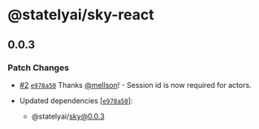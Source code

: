# @statelyai/sky-react

## 0.0.3

### Patch Changes

- [#2](https://github.com/statelyai/sky/pull/2) [`e978a50`](https://github.com/statelyai/sky/commit/e978a50d16e735bca021f50e30b6e30f53c5cdba) Thanks [@mellson](https://github.com/mellson)! - Session id is now required for actors.

- Updated dependencies [[`e978a50`](https://github.com/statelyai/sky/commit/e978a50d16e735bca021f50e30b6e30f53c5cdba)]:
  - @statelyai/sky@0.0.3
